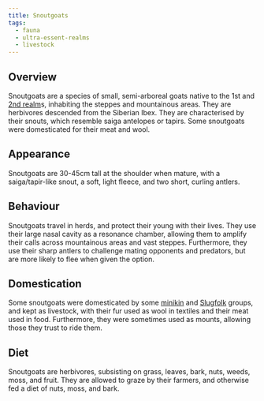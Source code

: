 ```yaml
---
title: Snoutgoats
tags:
  - fauna
  - ultra-essent-realms
  - livestock
---
```

## Overview
Snoutgoats are a species of small, semi-arboreal goats native to the 1st and [2nd realm](lore/2nd-realm.md)s, inhabiting the steppes and mountainous areas. They are herbivores descended from the Siberian Ibex. They are characterised by their snouts, which resemble saiga antelopes or tapirs. Some snoutgoats were domesticated for their meat and wool.
## Appearance
Snoutgoats are 30-45cm tall at the shoulder when mature, with a saiga/tapir-like snout, a soft, light fleece, and two short, curling antlers.
## Behaviour
Snoutgoats travel in herds, and protect their young with their lives. They use their large nasal cavity as a resonance chamber, allowing them to amplify their calls across mountainous areas and vast steppes. Furthermore, they use their sharp antlers to challenge mating opponents and predators, but are more likely to flee when given the option.
## Domestication
Some snoutgoats were domesticated by some [minikin](fauna/minikin.md) and [Slugfolk](fauna/Slugfolk.md) groups, and kept as livestock, with their fur used as wool in textiles and their meat used in food. Furthermore, they were sometimes used as mounts, allowing those they trust to ride them.
## Diet
Snoutgoats are herbivores, subsisting on grass, leaves, bark, nuts, weeds, moss, and fruit. They are allowed to graze by their farmers, and otherwise fed a diet of nuts, moss, and bark.